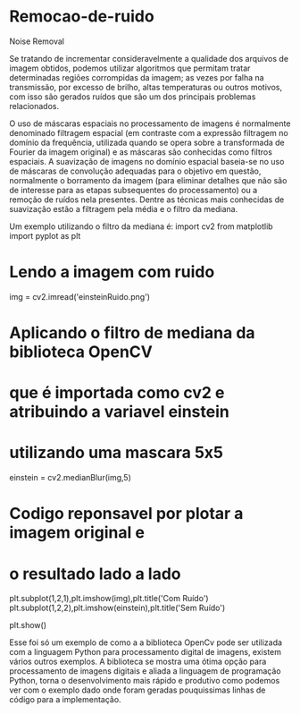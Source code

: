 # Remocao-de-ruido
Noise Removal

Se tratando de incrementar consideravelmente a qualidade dos arquivos de imagem obtidos, podemos utilizar algoritmos que permitam tratar determinadas regiões corrompidas da imagem; as vezes por falha na transmissão, por excesso de brilho, altas temperaturas ou outros motivos, com isso são gerados ruídos que são um dos principais problemas relacionados.

O uso de máscaras espaciais no processamento de imagens é normalmente denominado filtragem espacial (em contraste com a expressão filtragem no domínio da frequência, utilizada quando se opera sobre a transformada de Fourier da imagem original) e as máscaras são conhecidas como filtros espaciais. A suavização de imagens no domínio espacial baseia-se no uso de máscaras de convolução adequadas para o objetivo em questão, normalmente o borramento da imagem (para eliminar detalhes que não são de interesse para as etapas subsequentes do processamento) ou a remoção de ruídos nela presentes. Dentre as técnicas mais conhecidas de suavização estão a filtragem pela média e o filtro da mediana.

Um exemplo utilizando o filtro da mediana é:
import cv2
from matplotlib import pyplot as plt

# Lendo a imagem com ruido
img = cv2.imread('einsteinRuido.png')

# Aplicando o filtro de mediana da biblioteca OpenCV
# que é importada como cv2 e atribuindo a variavel einstein
# utilizando uma mascara 5x5
einstein = cv2.medianBlur(img,5)

# Codigo reponsavel por plotar a imagem original e 
# o resultado lado a lado
plt.subplot(1,2,1),plt.imshow(img),plt.title('Com Ruído')
plt.subplot(1,2,2),plt.imshow(einstein),plt.title('Sem Ruído')

plt.show()

Esse foi só um exemplo de como a a biblioteca OpenCv pode ser utilizada com a linguagem Python para processamento digital de imagens, existem vários outros exemplos. A biblioteca se mostra uma ótima opção para processamento de imagens digitais e aliada a linguagem de programação Python, torna o desenvolvimento mais rápido e produtivo como podemos ver com o exemplo dado onde foram geradas pouquissimas linhas de código para a implementação.
